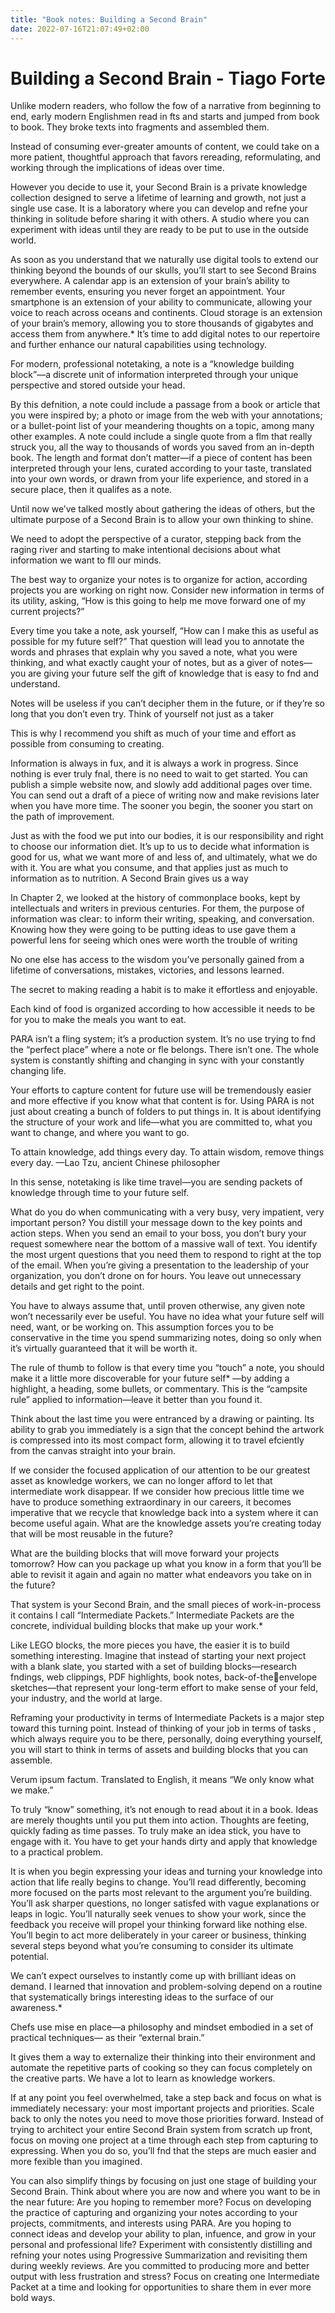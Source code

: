 ```yaml
---
title: "Book notes: Building a Second Brain"
date: 2022-07-16T21:07:49+02:00
---
```


# Building a Second Brain - Tiago Forte

Unlike modern readers, who follow the fow of a narrative from beginning to end, early modern 
Englishmen read in fts and  starts and jumped from book to book. They broke texts into fragments and assembled them.

Instead of consuming ever-greater amounts of content, we could take on a more patient, 
thoughtful approach that favors rereading, reformulating, and working through the implications 
of ideas over time. 

However you decide to use it, your Second Brain is a private knowledge collection designed to 
serve a lifetime of learning and growth, not just a single use case. It is a laboratory where you can 
develop and refne your thinking in solitude before sharing it with 
others. A studio where you can experiment with ideas until they are ready to be put to use in the outside world.

As soon as you understand that we naturally use digital tools to extend our thinking beyond the 
bounds of our skulls, you’ll start to see Second Brains everywhere.
A calendar app is an extension of your brain’s ability to remember events, ensuring you never 
forget an appointment. Your smartphone is an extension of your ability to communicate, allowing 
your voice to reach across oceans and continents. Cloud storage is an extension of your brain’s 
memory, allowing you to store thousands of gigabytes and access them from anywhere.*
It’s time to add digital notes to our repertoire and further enhance our natural capabilities using 
technology.

For modern, professional notetaking, a note is a “knowledge building block”—a discrete unit of 
information interpreted through your unique perspective and stored outside your head.

By this defnition, a note could include a passage from a book or article that you were inspired by; 
a photo or image from the web with your annotations; or a bullet-point list of your meandering 
thoughts on a topic, among many other examples. A note could include a single quote from a 
flm that really struck you, all the way to thousands of words you saved from an in-depth book. 
The length and format don’t matter—if a piece of content has been interpreted through your lens, 
curated according to your taste, translated into your own words, or drawn from your life experience, and stored in a secure place, then it qualifes 
as a note.

Until now we’ve talked mostly about gathering the ideas of others, but the ultimate purpose of a 
Second Brain is to allow your own thinking to shine.

We need to adopt the perspective of a curator, stepping back from the raging river and starting 
to make intentional decisions about what information we want to fll our minds.

The best way to organize your notes is to organize for action, according projects you are working on right now. Consider new information in terms of its utility, asking, “How is this going to help me move forward one of my current projects?”

Every time you take a note, ask yourself, “How can I make this as useful as possible for my future 
self?” That question will lead you to annotate the words and phrases that explain why you saved 
a note, what you were thinking, and what exactly caught your of notes, but as a giver of notes—you are giving your future self the gift of knowledge that is easy to fnd and understand.

Notes will be useless if you can’t decipher them in the future, or if they’re so long that you don’t 
even try. Think of yourself not just as a taker

This is why I recommend you shift as much of your time and effort as possible from consuming 
to creating.

Information is always in fux, and it is always a work in progress. Since nothing is ever truly fnal, 
there is no need to wait to get started. You can publish a simple website now, and slowly add additional pages over time. You can send out a draft of a piece of writing now and make 
revisions later when you have more time. The sooner you begin, the sooner you start on the path 
of improvement.

Just as with the food we put into our bodies, it is our responsibility and right to choose our 
information diet. It’s up to us to decide what information is good for us, what we want more of 
and less of, and ultimately, what we do with it. You are what you consume, and that applies just 
as much to information as to nutrition.
A Second Brain gives us a way

In Chapter 2, we looked at the history of commonplace books, kept by intellectuals and writers in previous 
centuries. For them, the purpose of information was clear: to inform their writing, speaking, and 
conversation. Knowing how they were going to be putting ideas to use gave them a powerful lens 
for seeing which ones were worth the trouble of writing

No one else has access to the wisdom you’ve personally gained from a lifetime of conversations, 
mistakes, victories, and lessons learned.

The secret to making reading a habit is to make it effortless and enjoyable.

Each kind of food is organized according to how accessible it needs to be for you to make 
the meals you want to eat.

PARA isn’t a fling system; it’s a production system. It’s no use trying to fnd the “perfect place” 
where a note or fle belongs. There isn’t one. The whole system is constantly shifting and 
changing in sync with your constantly changing life.

Your efforts to capture content for future use will be tremendously easier and more effective if 
you know what that content is for. Using PARA is not just about creating a bunch of folders to put 
things in. It is about identifying the structure of your work and life—what you are committed to, what you want to change, and where you want to go.

To attain knowledge, add things every day. To attain wisdom, remove things every day.
—Lao Tzu, ancient Chinese philosopher

In this sense, notetaking is like time travel—you are sending packets of knowledge through time 
to your future self.

What do you do when communicating with a very busy, very impatient, very important person? 
You distill your message down to the key points and action steps. When you send an email to 
your boss, you don’t bury your request somewhere near the bottom of a massive wall of text. You 
identify the most urgent questions that you need them to respond to right at the top of the email. 
When you’re giving a presentation to the leadership of your organization, you don’t drone on for 
hours. You leave out unnecessary details and get right to the point.

You have to always assume that, until proven otherwise, any given note won’t necessarily ever be 
useful. You have no idea what your future self will need, want, or be working on. This assumption 
forces you to be conservative in the time you spend summarizing notes, doing so only when it’s 
virtually guaranteed that it will be worth it.

The rule of thumb to follow is that every time you “touch” a note, you should make it a little more 
discoverable for your future self* —by adding a highlight, a heading, some bullets, or commentary. This is the “campsite rule” applied to information—leave it better than you found it.

Think about the last time you were entranced by a drawing or painting. Its ability to grab you 
immediately is a sign that the concept behind the artwork is compressed into its most compact 
form, allowing it to travel efciently from the canvas straight into your brain.

If we consider the focused application of our attention to be our greatest asset as knowledge 
workers, we can no longer afford to let that intermediate work disappear. If we consider how 
precious little time we have to produce something extraordinary in our careers, it becomes 
imperative that we recycle that knowledge back into a system where it can become useful again.
What are the knowledge assets you’re creating today that will be most reusable in the future? 

What are the building blocks that will move forward your projects tomorrow? How can you package up what you know in a form that you’ll be able to revisit it again and again no matter what endeavors you take on in the  future?

That system is your Second Brain, and the small pieces of work-in-process it contains I call 
“Intermediate Packets.” Intermediate Packets are the concrete, individual building blocks that 
make up your work.*

Like LEGO blocks, the more pieces you have, the easier it is to build something interesting. 
Imagine that instead of starting your next project with a blank slate, you started with a set of 
building blocks—research fndings, web clippings, PDF highlights, book notes, back-of-theenvelope sketches—that represent your long-term effort to make sense of your feld, your 
industry, and the world at large.

Reframing your productivity in terms of Intermediate Packets is a major step toward this turning 
point. Instead of thinking of your job in terms of tasks
 , which always require you to be there, personally, doing everything yourself, you will start to think in terms of assets and building blocks that you can assemble.

Verum ipsum factum. Translated to English, it means “We only know what we make.”

To truly “know” something, it’s not enough to read about it in a book. Ideas are merely thoughts 
until you put them into action. Thoughts are feeting, quickly fading as time passes. To truly make 
an idea stick, you have to engage with it. You have to get your hands dirty and apply that 
knowledge to a practical problem.

It is when you begin expressing your ideas and turning your knowledge into action that life really 
begins to change. You’ll read differently, becoming more focused on the parts most relevant to 
the argument you’re building. You’ll ask sharper questions, no longer satisfed with vague 
explanations or leaps in logic. You’ll naturally seek venues to show your work, since the feedback 
you receive will propel your thinking forward like nothing else. You’ll begin to act more 
deliberately in your career or business, thinking several steps beyond what you’re consuming to 
consider its ultimate potential.

We can’t expect ourselves to instantly come up with brilliant ideas on demand. I learned that 
innovation and problem-solving depend on a routine that systematically brings interesting ideas 
to the surface of our awareness.*

Chefs use mise en place—a philosophy and mindset embodied in a set of practical techniques—
as their “external brain.”

It gives them a way to externalize their thinking into their environment and automate the 
repetitive parts of cooking so they can focus completely on the creative parts.
We have a lot to learn as knowledge workers.

If at any point you feel overwhelmed, take a step back and focus on what is immediately 
necessary: your most important projects and priorities. Scale back to only the notes you need to 
move those priorities forward. Instead of trying to architect your entire Second Brain system from 
scratch up front, focus on moving one project at a time through each step from capturing to 
expressing. When you do so, you’ll fnd that the steps are much easier and more fexible than you 
imagined.

You can also simplify things by focusing on just one stage of building your Second Brain. Think 
about where you are now and where you want to be in the near future:
Are you hoping to remember more? Focus on developing the practice of capturing and organizing 
your notes according to your projects, commitments, and interests using PARA.
Are you hoping to connect ideas and develop your ability to plan, infuence, and grow in your personal and professional life? Experiment with consistently distilling and refning 
your notes using Progressive Summarization and revisiting them during weekly reviews.
Are you committed to producing more and better output with less frustration and stress? Focus 
on creating one Intermediate Packet at a time and looking for opportunities to share them in ever 
more bold ways.
